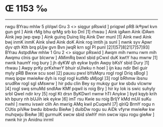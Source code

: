 # Œ 1153 ‰
---
rwgu BYrau mhlw 5 pVqwl Gru 3
<> siqgur pRswid ]
priqpwl pRB ik®pwl kvn gun gnI ] Aink rMg bhu qrMg srb ko DnI
]1] rhwau ] Aink igAwn Aink iDAwn Aink jwp jwp qwp ] Aink
guinq Duinq lilq Aink Dwr munI ]1] Aink nwd Aink bwj inmK
inmK Aink sÍwd Aink doK Aink rog imtih js sunI ] nwnk syv Apwr
dyv qth Kth brq pUjw gvn Bvn jwqR krn sgl Pl punI
]2]1]57]8]21]7]57]93]
BYrau AstpdIAw mhlw 1 Gru 2
<> siqgur pRswid ]
Awqm mih rwmu rwm mih Awqmu cInis gur bIcwrw ] AMimRq bwxI sbid
pCwxI duK kwtY hau mwrw ]1] nwnk haumY rog bury ] jh dyKW qh eykw
bydn Awpy bKsY sbid Dury ]1] rhwau ] Awpy prKy prKxhwrY bhuir sUlwku
n hoeI ] ijn kau ndir BeI guir myly pRB Bwxw scu soeI ]2] pauxu pwxI
bYsMqru rogI rogI Driq sBogI ] mwq ipqw mwieAw dyh is rogI rogI kutMb
sMjogI ]3] rogI bRhmw ibsnu srudRw rogI sgl sMswrw ] hir pdu cIin Bey
sy mukqy gur kw sbdu vIcwrw ]4] rogI swq smuMd sndIAw KMf pqwil is
roig Bry ] hir ky lok is swic suhyly srbI QweI ndir kry ]5] rogI Kt
drsn ByKDwrI nwnw hTI Anykw ] byd kqyb krih kh bpury nh bUJih iek
eykw ]6] imT rsu Kwie su roig BrIjY kMd mUil suKu nwhI ] nwmu ivswir
clih An mwrig AMq kwil pCuqwhI ]7] qIriQ BrmY rogu n CUtis piVAw
bwdu ibbwdu BieAw ] duibDw rogu su AiDk vfyrw mwieAw kw muhqwju BieAw
]8] gurmuiK swcw sbid slwhY min swcw iqsu rogu gieAw ] nwnk hir
jn Anidnu inrml
####
